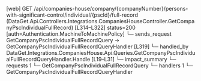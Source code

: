 [web] GET /api/companies-house/company/{companyNumber}/persons-with-significant-control/individual/{pscId}/full-record  (DataGet.Api.Controllers.Integrations.CompaniesHouseController.GetCompanyPscIndividualFullRecord)  [L314–L322] status=200 [auth=Authentication.MachineToMachinePolicy]
  └─ sends_request GetCompanyPscIndividualFullRecordQuery -> GetCompanyPscIndividualFullRecordQueryHandler [L319]
    └─ handled_by DataGet.Integrations.CompaniesHouse.Api.Queries.GetCompanyPscIndividualFullRecordQueryHandler.Handle [L19–L31]
  └─ impact_summary
    └─ requests 1
      └─ GetCompanyPscIndividualFullRecordQuery
    └─ handlers 1
      └─ GetCompanyPscIndividualFullRecordQueryHandler

